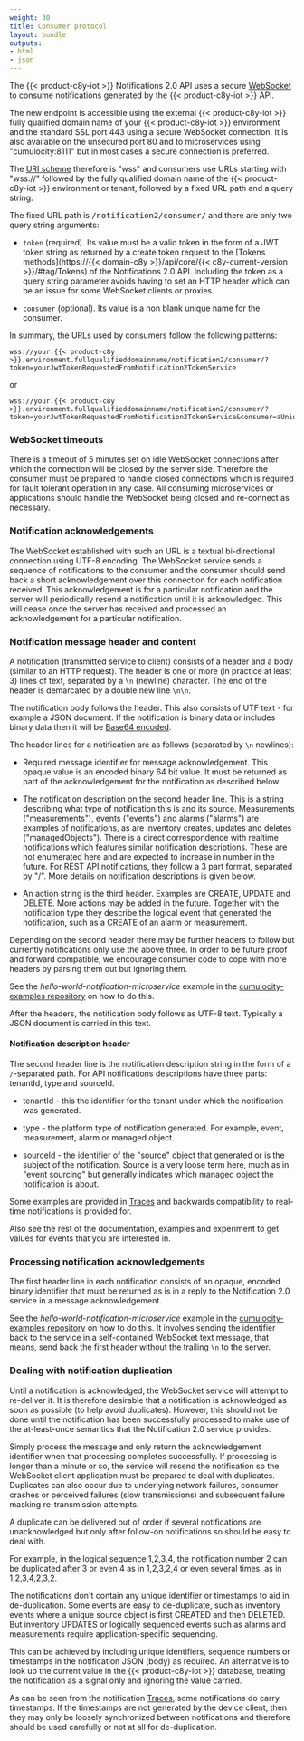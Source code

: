 ```yaml
---
weight: 30
title: Consumer protocol
layout: bundle
outputs:
- html
- json
---
```


The {{< product-c8y-iot >}} Notifications 2.0 API uses a secure [WebSocket](https://en.wikipedia.org/wiki/WebSocket) to consume notifications generated by the {{< product-c8y-iot >}} API.

The new endpoint is accessible using the external {{< product-c8y-iot >}} fully qualified domain name of your {{< product-c8y-iot >}} environment and the standard SSL port 443 using a secure WebSocket connection. It is also available on the unsecured port 80 and to microservices using "cumulocity:8111" but in most cases a secure connection is preferred.

The [URI scheme](https://en.wikipedia.org/wiki/List_of_URI_schemes) therefore is "wss" and consumers use URLs starting with "wss://" followed by the fully qualified domain name of the {{< product-c8y-iot >}} environment or tenant, followed by a fixed URL path and a query string.

The fixed URL path is <kbd>/notification2/consumer/</kbd> and there are only two query string arguments:

* `token` (required). Its value must be a valid token in the form of a JWT token string as returned by a create token request to the [Tokens methods](https://{{< domain-c8y >}}/api/core/{{< c8y-current-version >}}/#tag/Tokens) of the Notifications 2.0 API. Including the token as a query string parameter avoids having to set an HTTP header which can be an issue for some WebSocket clients or proxies.

* `consumer` (optional). Its value is a non blank unique name for the consumer. 

In summary, the URLs used by consumers follow the following patterns:

```
wss://your.{{< product-c8y >}}.environment.fullqualifieddomainname/notification2/consumer/?token=yourJwtTokenRequestedFromNotification2TokenService
```

or

```
wss://your.{{< product-c8y >}}.environment.fullqualifieddomainname/notification2/consumer/?token=yourJwtTokenRequestedFromNotification2TokenService&consumer=aUniqueNameForThisConsumer
```

### WebSocket timeouts

There is a timeout of 5 minutes set on idle WebSocket connections after which the connection will be closed by the server side. Therefore the consumer must be prepared to handle closed connections which is required for fault tolerant operation in any case. All consuming microservices or applications should handle the WebSocket being closed and re-connect as necessary.

### Notification acknowledgements

The WebSocket established with such an URL is a textual bi-directional connection using UTF-8 encoding.
The WebSocket service sends a sequence of notifications to the consumer and the consumer should send back a short acknowledgement over this connection for each notification received.
This acknowledgement is for a particular notification and the server will periodically resend a notification until it is acknowledged.
This will cease once the server has received and processed an acknowledgement for a particular notification.

### Notification message header and content

A notification (transmitted service to client) consists of a header and a body (similar to an HTTP request).
The header is one or more (in practice at least 3) lines of text, separated by a `\n` (newline) character.
The end of the header is demarcated by a double new line `\n\n`.

The notification body follows the header.
This also consists of UTF text - for example a JSON document.
If the notification is binary data or includes binary data then it will be [Base64 encoded](https://en.wikipedia.org/wiki/Base64).

The header lines for a notification are as follows (separated by `\n` newlines):

* Required message identifier for message acknowledgement. This opaque value is an encoded binary 64 bit value. It must be returned as part of the acknowledgement for the notification as described below.

* The notification description on the second header line. This is a string describing what type of notification this is and its source. Measurements ("measurements"), events ("events") and alarms ("alarms") are examples of notifications, as are inventory creates, updates and deletes ("managedObjects"). There is a direct correspondence with realtime notifications which features similar notification descriptions. These are not enumerated here and are expected to increase in number in the future. For REST API notifications, they follow a 3 part format, separated by "/". More details on notification descriptions is given below.

* An action string is the third header. Examples are CREATE, UPDATE and DELETE. More actions may be added in the future. Together with the notification type they describe the logical event that generated the notification, such as a CREATE of an alarm or measurement.

Depending on the second header there may be further headers to follow but currently notifications only use the above three.
In order to be future proof and forward compatible, we encourage consumer code to cope with more headers by parsing them out but ignoring them.

See the *hello-world-notification-microservice* example in the [cumulocity-examples repository](https://github.com/SoftwareAG/cumulocity-examples/tree/develop/hello-world-notification-microservice) on how to do this.

After the headers, the notification body follows as UTF-8 text.
Typically a JSON document is carried in this text.

#### Notification description header

The second header line is the notification description string in the form of a `/`-separated path. For API notifications descriptions have three parts: tenantId, type and sourceId.

* tenantId - this the identifier for the tenant under which the notification was generated.

* type - the platform type of notification generated. For example, event, measurement, alarm or managed object.

* sourceId - the identifier of the "source" object that generated or is the subject of the notification. Source is a very loose term here, much as in "event sourcing" but generally indicates which managed object the notification is about.

Some examples are provided in [Traces](#traces) and backwards compatibility to real-time notifications is provided for.

Also see the rest of the documentation, examples and experiment to get values for events that you are interested in.

### Processing notification acknowledgements

The first header line in each notification consists of an opaque, encoded binary identifier that must be returned as is in a reply to the Notification 2.0 service in a message acknowledgement.

See the *hello-world-notification-microservice* example in the [cumulocity-examples repository](https://github.com/SoftwareAG/cumulocity-examples/tree/develop/hello-world-notification-microservice) on how to do this.
It involves sending the identifier back to the service in a self-contained WebSocket text message, that means, send back the first header without the trailing `\n` to the server.

### Dealing with notification duplication

Until a notification is acknowledged, the WebSocket service will attempt to re-deliver it.
It is therefore desirable that a notification is acknowledged as soon as possible (to help avoid duplicates).
However, this should not be done until the notification has been successfully processed to make use of the at-least-once semantics that the Notification 2.0 service provides.

Simply process the message and only return the acknowledgement identifier when that processing completes successfully.
If processing is longer than a minute or so, the service will resend the notification so the WebSocket client application must be prepared to deal with duplicates.
Duplicates can also occur due to underlying network failures, consumer crashes or perceived failures (slow transmissions) and subsequent failure masking re-transmission attempts.

A duplicate can be delivered out of order if several notifications are unacknowledged but only after follow-on notifications so should be easy to deal with.

For example, in the logical sequence 1,2,3,4, the notification number 2 can be duplicated after 3 or even 4 as in 1,2,3,2,4 or even several times, as in 1,2,3,4,2,3,2.

The notifications don't contain any unique identifier or timestamps to aid in de-duplication.
Some events are easy to de-duplicate, such as inventory events where a unique source object is first CREATED and then DELETED.
But inventory UPDATES or logically sequenced events such as alarms and measurements require application-specific sequencing.

This can be achieved by including unique identifiers, sequence numbers or timestamps in the notification JSON (body) as required.
An alternative is to look up the current value in the {{< product-c8y-iot >}} database, treating the notification as a signal only and ignoring the value carried.

As can be seen from the notification [Traces](#traces), some notifications do carry timestamps.
If the timestamps are not generated by the device client, then they may only be loosely synchronized between notifications and therefore should be used carefully or not at all for de-duplication.

